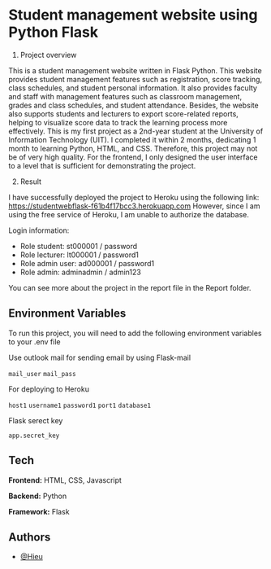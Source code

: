 
# Student management website using Python Flask

1. Project overview

This is a student management website written in Flask Python. This website provides student management features such as registration, score tracking, class schedules, and student personal information. It also provides faculty and staff with management features such as classroom management, grades and class schedules, and student attendance. Besides, the website also supports students and lecturers to export score-related reports, helping to visualize score data to track the learning process more effectively.
This is my first project as a 2nd-year student at the University of Information Technology (UIT). I completed it within 2 months, dedicating 1 month to learning Python, HTML, and CSS. Therefore, this project may not be of very high quality. For the frontend, I only designed the user interface to a level that is sufficient for demonstrating the project.

2. Result
   
I have successfully deployed the project to Heroku using the following link: https://studentwebflask-f61b4f17bcc3.herokuapp.com However, since I am using the free service of Heroku, I am unable to authorize the database.

Login information:
+ Role student: st000001 / password
+ Role lecturer: lt000001 / password1
+ Role admin user: ad000001 / password1
+ Role admin: adminadmin / admin123
  
You can see more about the project in the report file in the Report folder.

## Environment Variables

To run this project, you will need to add the following environment variables to your .env file

Use outlook mail for sending email by using Flask-mail 

`mail_user`
`mail_pass`

For deploying to Heroku

`host1`
`username1` 
`password1` 
`port1`
`database1`

Flask serect key

`app.secret_key` 
## Tech

**Frontend:** HTML, CSS, Javascript

**Backend:** Python

**Framework:** Flask

## Authors

- [@Hieu](https://github.com/hieupham12345)

